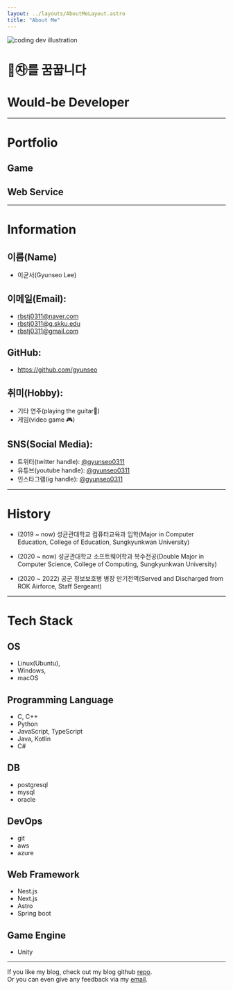 ```yaml
---
layout: ../layouts/AboutMeLayout.astro
title: "About Me"
---
```


<div>
  <img src="https://res.cloudinary.com/gyunseo-blog/image/upload/v1695893159/og-images/me-og.jpg" class="sm:w-1/2 mx-auto" alt="coding dev illustration">
</div>

# 🐾㉶를 꿈꿉니다

# Would-be Developer

---

# Portfolio

## Game

## Web Service

---

# Information

## 이름(Name)

- 이균서(Gyunseo Lee)

## 이메일(Email):

- rbstj0311@naver.com
- rbstj0311@g.skku.edu
- rbstj0311@gmail.com

## GitHub:

- <https://github.com/gyunseo>

## 취미(Hobby):

- 기타 연주(playing the guitar🎸)
- 게임(video game 🎮)

## SNS(Social Media):

- 트위터(twitter handle): [@gyunseo0311](https://twitter.com/gyunseo0311)
- 유튜브(youtube handle): [@gyunseo0311](https://youtube.com/gyunseo0311)
- 인스타그램(ig handle): [@gyunseo0311](https://instagram.com/gyunseo0311)

---

# History

- (2019 ~ now) 성균관대학교 컴퓨터교육과 입학(Major in Computer Education, College of Education, Sungkyunkwan University)

- (2020 ~ now) 성균관대학교 소프트웨어학과 복수전공(Double Major in Computer Science, College of Computing, Sungkyunkwan University)

- (2020 ~ 2022) 공군 정보보호병 병장 만기전역(Served and Discharged from ROK Airforce, Staff Sergeant)

---

# Tech Stack

## OS

- Linux(Ubuntu),
- Windows,
- macOS

## Programming Language

- C, C++
- Python
- JavaScript, TypeScript
- Java, Kotlin
- C#

## DB

- postgresql
- mysql
- oracle

## DevOps

- git
- aws
- azure

## Web Framework

- Nest.js
- Next.js
- Astro
- Spring boot

## Game Engine

- Unity

---

If you like my blog, check out my blog github [repo](https://github.com/gyunseo/gyunseo.github.io).  
Or you can even give any feedback via my [email](mailto:rbstj0311@naver.com).
